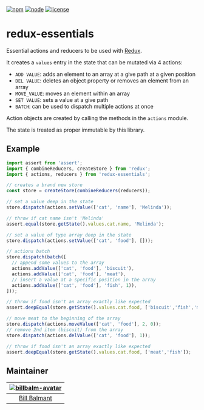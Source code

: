[![npm][npm]][npm-url]
[![node][node]][node-url]
[![license][license]][license-url]

# redux-essentials

Essential actions and reducers to be used with [Redux].

It creates a `values` entry in the state that can be mutated via 4 actions:
- `ADD VALUE`: adds an element to an array at a give path at a given position
- `DEL VALUE`: deletes an object property or removes an element from an array
- `MOVE_VALUE`: moves an element within an array
- `SET VALUE`: sets a value at a give path
- `BATCH`: can be used to dispatch multiple actions at once

Action objects are created by calling the methods in the `actions` module.

The state is treated as proper immutable by this library.

## Example

```js
import assert from 'assert';
import { combineReducers, createStore } from 'redux';
import { actions, reducers } from 'redux-essentials';

// creates a brand new store
const store = createStore(combineReducers(reducers));

// set a value deep in the state
store.dispatch(actions.setValue(['cat', 'name'], 'Melinda'));

// throw if cat name isn't 'Melinda'
assert.equal(store.getState().values.cat.name, 'Melinda');

// set a value of type array deep in the state
store.dispatch(actions.setValue(['cat', 'food'], []));

// actions batch
store.dispatch(batch([
  // append some values to the array
  actions.addValue(['cat', 'food'], 'biscuit'),
  actions.addValue(['cat', 'food'], 'meat'),
  // insert a value at a specific position in the array
  actions.addValue(['cat', 'food'], 'fish', 1)),
]));

// throw if food isn't an array exactly like expected
assert.deepEqual(store.getState().values.cat.food, ['biscuit','fish','meat']);

// move meat to the beginning of the array
store.dispatch(actions.moveValue(['cat', 'food'], 2, 0));
// remove 2nd item (biscuit) from the array
store.dispatch(actions.delValue(['cat', 'food'], 1));

// throw if food isn't an array exactly like expected
assert.deepEqual(store.getState().values.cat.food, ['meat','fish']);
```

## Maintainer

| [![billbalm-avatar]][billbalm] |
|:------------------------------:|
| [Bill Balmant]                 |

<!-- References -->
[Redux]: https://redux.js.org
[npm]: https://img.shields.io/npm/v/redux-essentials.svg
[npm-url]: https://npmjs.com/package/redux-essentials
[node]: https://img.shields.io/node/v/redux-essentials.svg
[node-url]: https://nodejs.org
[license]: https://img.shields.io/npm/l/redux-essentials.svg
[license-url]: https://github.com/billbalm/redux-essentials/raw/master/LICENSE.md
[billbalm]: https://github.com/billbalm
[Bill Balmant]: https://github.com/billbalm
[billbalm-avatar]: https://avatars3.githubusercontent.com/u/60496754?s=200&v=4

